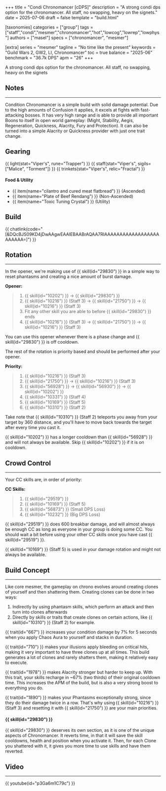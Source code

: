 +++
title = "Condi Chronomancer [cDPS]"
description = "A strong condi dps option for the chronomancer. All staff, no swapping, heavy on the signets."
date = 2025-07-06
draft = false
template = "build.html"

[taxonomies]
categories = ["group"]
tags = ["staff","condi","mesmer","chronomancer","hot","lowcog","lowrep","lowphys"]
authors = ["masel"]
specs = ["chronomancer", "mesmer"]

[extra]
series = "mesmer"
tagline = "No time like the present"
keywords = "Guild Wars 2, GW2, LI, Chronomancer"
toc = true
balance = "2025-06"
benchmark = "36.7k DPS"
apm = "26"
+++

A strong condi dps option for the chronomancer. All staff, no swapping, heavy on the signets

## Notes

---

Condition Chronomancer is a simple build with solid damage potential. Due to the high amounts of Confusion it applies, it excels at fights with fast-attacking bosses. 
It has very high range and is able to provide all important Boons to itself in open world gameplay: (Might, Stability, Aegis, Regeneration, Quickness, Alacrity, Fury and Protection). 
It can also be turned into a simple Alacrity or Quickness provider with just one trait change.

## Gearing

{{ light(stat="Viper's", rune="Trapper") }}
{{ staff(stat="Viper's", sigils=["Malice", "Torment"]) }}
{{ trinkets(stat="Viper's", relic="Fractal") }}

#### Food & Utility
- {{ item(name="cilantro and cured meat flatbread") }} (Ascended)
- {{ item(name="Plate of Beef Rendang") }} (Non-Ascended)
- {{ item(name="Toxic Tuning Crystal") }} (Utility)

## Build

{{ chatlink(code="[&DQcBJS09KD4jDwAAgwEAAIEBAABrAQAA7RIAAAAAAAAAAAAAAAAAAAAAAAA=]") }}

## Rotation

---

In the opener, we're making use of {{ skill(id="29830") }} in a simple way to reset phantasms and creating a nice amount of burst damage.

**Opener:**
> 1. {{ skill(id="10202") }} -> {{ skill(id="29830") }}
> 2. {{ skill(id="10216") }} (Staff 3) -> {{ skill(id="21750") }} -> {{ skill(id="10216") }} (Staff 3)
> 3. Fit any other skill you are able to before {{ skill(id="29830") }} ends
> 4. {{ skill(id="10216") }} (Staff 3) -> {{ skill(id="21750") }} -> {{ skill(id="10216") }} (Staff 3)

You can use this opener whenever there is a phase change and {{ skill(id="29830") }} is off cooldown.

The rest of the rotation is priority based and should be performed after your opener.

**Priority:**
> 1. {{ skill(id="10216") }} (Staff 3)
> 2. {{ skill(id="21750") }} -> {{ skill(id="10216") }} (Staff 3)
> 3. {{ skill(id="56928") }} -> {{ skill(id="56930") }} -> {{ skill(id="10202") }}
> 4. {{ skill(id="10331") }} (Staff 4)
> 5. {{ skill(id="10169") }} (Staff 5)
> 6. {{ skill(id="10310") }} (Staff 2)

Take note that {{ skill(id="10310") }} (Staff 2) teleports you away from your target by 360 distance, and you'll have to move back towards the target after every time you cast it.

{{ skill(id="10202") }} has a longer cooldown than {{ skill(id="56928") }} and will not always be available. Skip {{ skill(id="10202") }} if it is on cooldown.

## Crowd Control

---

Your CC skills are, in order of priority:

**CC Skills:**
> 1. {{ skill(id="29519") }}
> 2. {{ skill(id="10169") }} (Staff 5)
> 3. {{ skill(id="56873") }} (Small DPS Loss)
> 4. {{ skill(id="10232") }} (Big DPS Loss)

{{ skill(id="29519") }} does 600 breakbar damage, and will almost always be enough CC as long as everyone in your group is doing some CC. You should wait a bit before using your other CC skills once you have cast {{ skill(id="29519") }}.

{{ skill(id="10169") }} (Staff 5) is used in your damage rotation and might not always be available.

## Build Concept

---

Like core mesmer, the gameplay on chrono evolves around creating clones of yourself and then shattering them.
Creating clones can be done in two ways:
1. Indirectly by using phantasm skills, which perform an attack and then turn into clones afterwards
2. Directly by skills or traits that create clones on certain actions, like {{ skill(id="10310") }} (Staff 2) for example.

{{ trait(id="667") }} increases your condition damage by 7% for 5 seconds when you apply Chaos Aura to yourself and stacks in duration.

{{ trait(id="710") }} makes your illusions apply bleeding on critical hits, making it very important to have three clones up at all times. This build generates a lot of clones and rarely shatters them, making it relatively easy to execute.

{{ trait(id="1978") }} makes Alacrity stronger but harder to keep up. With this trait, your skills recharge in ~67% (two thirds) of their original cooldown time. This increases the APM of the build, but is also a very strong boost to everything you do.

{{ trait(id="1890") }} makes your Phantasms exceptionally strong, since they do their damage twice in a row. That's why using {{ skill(id="10216") }} (Staff 3) and resetting it with {{ skill(id="21750") }} are your main priorities.

#### {{ skill(id="29830") }}
{{ skill(id="29830") }} deserves its own section, as it is one of the unique aspects of  Chronomancer.
It reverts time, in that it will save the skill cooldowns, health and position when you activate it.
Then, for each Clone you shattered with it, it gives you more time to use skills and have them reverted.



## Video

---

{{ youtube(id="p3Ga6m1C79c") }}
